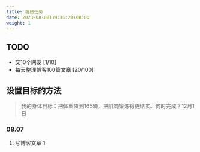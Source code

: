 ```yaml
---
title: 每日任务
date: 2023-08-08T19:16:28+08:00
weight: 1
---
```


## TODO 

- 交10个网友 [1/10]
- 每天整理博客100篇文章  [20/100]

## 设置目标的方法

> 我的身体目标：把体重降到165磅，把肌肉锻炼得更结实。何时完成？12月1日


### 08.07

1. 写博客文章 1 